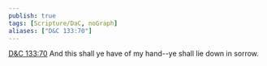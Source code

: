 ```yaml
---
publish: true
tags: [Scripture/DaC, noGraph]
aliases: ["D&C 133:70"]
---
```

[D&C 133:70](https://churchofjesuschrist.org/study/scriptures/dc-testament/dc/133?lang=eng&id=p70#p70) And this shall ye have of my hand--ye shall lie down in sorrow.
